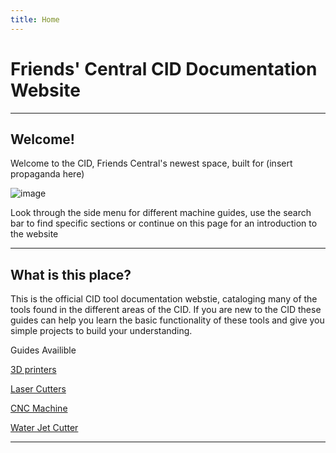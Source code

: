 ```yaml
---
title: Home
---
```


# Friends' Central CID Documentation Website

---

## Welcome!

Welcome to the CID, Friends Central's newest space, built for (insert propaganda here)

![image](/images/pres.png)



Look through the side menu for different machine guides, use the search bar to find specific sections or continue on this page for an introduction to the website

---

## What is this place?

This is the official CID tool documentation webstie, cataloging many of the tools found in the different areas of the CID. If you are new to the CID these guides can help you learn the basic functionality of these tools and give you simple projects to build your understanding.

Guides Availible

[3D printers](https://cid.friendscentral.org/3dprinters/index.html)

[Laser Cutters](https://cid.friendscentral.org/laser-cutters/index.html)

[CNC Machine](https://cid.friendscentral.org/cnc/index.html)

[Water Jet Cutter](https://cid.friendscentral.org/wazer/index.html)


---















